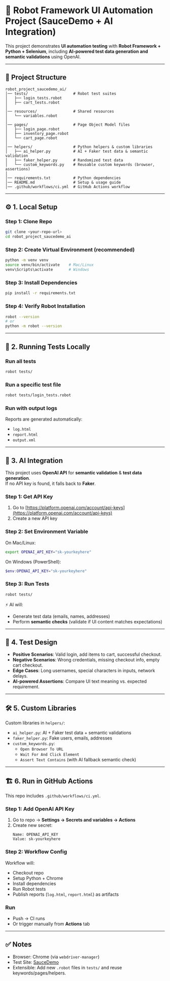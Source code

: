 # 🚀 Robot Framework UI Automation Project (SauceDemo + AI Integration)

This project demonstrates **UI automation testing** with **Robot Framework + Python + Selenium**, including **AI-powered test data generation and semantic validations** using OpenAI.  

---

## 📂 Project Structure
```
robot_project_saucedemo_ai/
│── tests/                    # Robot test suites
│   ├── login_tests.robot
│   ├── cart_tests.robot
│
│── resources/                # Shared resources
│   └── variables.robot
│
│── pages/                    # Page Object Model files
│   ├── login_page.robot
│   ├── inventory_page.robot
│   └── cart_page.robot
│
│── helpers/                  # Python helpers & custom libraries
│   ├── ai_helper.py          # AI + Faker test data & semantic validation
│   ├── faker_helper.py       # Randomized test data
│   └── custom_keywords.py    # Reusable custom keywords (browser, assertions)
│
│── requirements.txt          # Python dependencies
│── README.md                 # Setup & usage guide
│── .github/workflows/ci.yml  # GitHub Actions workflow
```

---

## ⚙️ 1. Local Setup

### Step 1: Clone Repo
```bash
git clone <your-repo-url>
cd robot_project_saucedemo_ai
```

### Step 2: Create Virtual Environment (recommended)
```bash
python -m venv venv
source venv/bin/activate    # Mac/Linux
venv\Scripts\activate       # Windows
```

### Step 3: Install Dependencies
```bash
pip install -r requirements.txt
```

### Step 4: Verify Robot Installation
```bash
robot --version
# or
python -m robot --version
```

---

## 🤖 2. Running Tests Locally

### Run all tests
```bash
robot tests/
```

### Run a specific test file
```bash
robot tests/login_tests.robot
```

### Run with output logs
Reports are generated automatically:
- `log.html`
- `report.html`
- `output.xml`

---

## 🔑 3. AI Integration

This project uses **OpenAI API** for **semantic validation** & **test data generation**.  
If no API key is found, it falls back to **Faker**.

### Step 1: Get API Key
1. Go to [https://platform.openai.com/account/api-keys](https://platform.openai.com/account/api-keys)  
2. Create a new API key  

### Step 2: Set Environment Variable
On Mac/Linux:
```bash
export OPENAI_API_KEY="sk-yourkeyhere"
```
On Windows (PowerShell):
```powershell
$env:OPENAI_API_KEY="sk-yourkeyhere"
```

### Step 3: Run Tests
```bash
robot tests/
```
⚡ AI will:
- Generate test data (emails, names, addresses)
- Perform **semantic checks** (validate if UI content matches expectations)

---

## 🧪 4. Test Design

- **Positive Scenarios**: Valid login, add items to cart, successful checkout.  
- **Negative Scenarios**: Wrong credentials, missing checkout info, empty cart checkout.  
- **Edge Cases**: Long usernames, special characters in inputs, network delays.  
- **AI-powered Assertions**: Compare UI text meaning vs. expected requirement.  

---

## 🛠️ 5. Custom Libraries

Custom libraries in `helpers/`:
- `ai_helper.py`: AI + Faker test data + semantic validations  
- `faker_helper.py`: Fake users, emails, addresses  
- `custom_keywords.py`:  
  - `Open Browser To URL`  
  - `Wait For And Click Element`  
  - `Assert Text Contains` (with AI fallback semantic check)  

---

## 🏗️ 6. Run in GitHub Actions

This repo includes `.github/workflows/ci.yml`.

### Step 1: Add OpenAI API Key
1. Go to repo → **Settings → Secrets and variables → Actions**  
2. Create new secret:  
   ```
   Name: OPENAI_API_KEY
   Value: sk-yourkeyhere
   ```

### Step 2: Workflow Config
Workflow will:
- Checkout repo
- Setup Python + Chrome
- Install dependencies
- Run Robot tests
- Publish reports (`log.html`, `report.html`) as artifacts

### Run
- Push → CI runs  
- Or trigger manually from **Actions** tab  

---

## ✅ Notes
- Browser: Chrome (via `webdriver-manager`)  
- Test Site: [SauceDemo](https://www.saucedemo.com/)  
- Extensible: Add new `.robot` files in `tests/` and reuse keywords/pages/helpers.  
